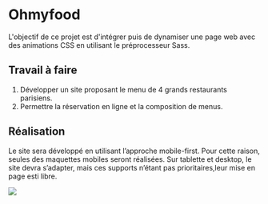 # Ohmyfood
 L'objectif de ce projet est d'intégrer puis de dynamiser une page web avec des animations CSS en utilisant le préprocesseur Sass.
 ## Travail à faire
1. Développer un site proposant le menu de 4 grands restaurants parisiens.
2. Permettre la réservation en ligne et la composition de menus.
## Réalisation
Le site sera développé en utilisant l’approche mobile-first. Pour cette raison, seules des maquettes mobiles seront réalisées.
Sur tablette et desktop, le site devra s’adapter, mais ces supports n’étant pas prioritaires,leur mise en page esti libre.

![](https://camo.githubusercontent.com/ddd91e114474e932046515ff52197b87c834e5232f93f0fe2ba0a1ab94ec131e/68747470733a2f2f757365722e6f632d7374617469632e636f6d2f75706c6f61642f323032302f30382f32342f31353938323630353930383431385f4d61717565747465732532304f686d79666f6f642e6a7067)
